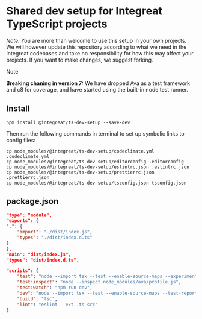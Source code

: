 # Shared dev setup for Integreat TypeScript projects

_Note:_ You are more than welcome to use this setup in your own projects. We
will however update this repository according to what we need in the
Integreat codebases and take no responsibility for how this may affect your
projects. If you want to make changes, we suggest forking.

> [!NOTE]
> **Breaking chaning in version 7:** We have dropped Ava as a test framework and
> c8 for coverage, and have started using the built-in node test runner.

## Install

```
npm install @integreat/ts-dev-setup --save-dev
```

Then run the following commands in terminal to set up symbolic links to config
files:

```
cp node_modules/@integreat/ts-dev-setup/codeclimate.yml .codeclimate.yml
cp node_modules/@integreat/ts-dev-setup/editorconfig .editorconfig
cp node_modules/@integreat/ts-dev-setup/eslintrc.json .eslintrc.json
cp node_modules/@integreat/ts-dev-setup/prettierrc.json .prettierrc.json
cp node_modules/@integreat/ts-dev-setup/tsconfig.json tsconfig.json
```

## package.json

```json
"type": "module",
"exports": {
".": {
    "import": "./dist/index.js",
    "types": "./dist/index.d.ts"
}
},
"main": "dist/index.js",
"types": "dist/index.d.ts",
```

```json
"scripts": {
    "test": "node --import tsx --test --enable-source-maps --experimental-test-coverage --test-reporter node-test-reporter 'src/**/*.test.ts'",
    "test:inspect": "node --inspect node_modules/ava/profile.js",
    "test:watch": "npm run dev",
    "dev": "node --import tsx --test --enable-source-maps --test-reporter node-test-reporter --watch 'src/**/*.test.ts' || exit 0",
    "build": "tsc",
    "lint": "eslint --ext .ts src"
}
```

